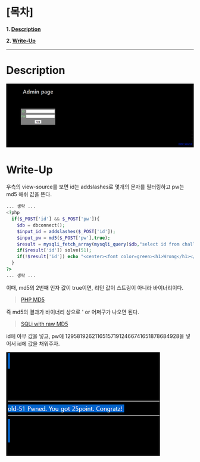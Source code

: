 # [목차]
**1. [Description](#Description)**

**2. [Write-Up](#Write-Up)**


***


# **Description**

![](images/2022-01-03-03-53-34.png)


# **Write-Up**

우측의 view-source를 보면 id는 addslashes로 몇개의 문자를 필터링하고 pw는 md5 해쉬 값을 뜬다.

```php
... 생략 ...
<?php
  if($_POST['id'] && $_POST['pw']){
    $db = dbconnect();
    $input_id = addslashes($_POST['id']);
    $input_pw = md5($_POST['pw'],true);
    $result = mysqli_fetch_array(mysqli_query($db,"select id from chall51 where id='{$input_id}' and pw='{$input_pw}'"));
    if($result['id']) solve(51);
    if(!$result['id']) echo "<center><font color=green><h1>Wrong</h1></font></center>";
  }
?>
... 생략 ...
```

이때, md5의 2번째 인자 값이 true이면, 리턴 값이 스트링이 아니라 바이너리이다.

> [PHP MD5](https://www.php.net/manual/en/function.md5.php)

즉 md5의 결과가 바이너리 상으로 ' or 어쩌구가 나오면 된다.

> [SQLi with raw MD5](https://cvk.posthaven.com/sql-injection-with-raw-md5-hashes)

id에 아무 값을 넣고, pw에 129581926211651571912466741651878684928을 넣어서 id에 값을 채워주자.

![](images/2022-01-03-03-54-44.png)